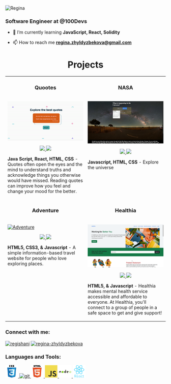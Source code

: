 <img align="center" src="https://github.com/regishani/github_readme/blob/main/Hi%2C%20I%20am%20Regina.png" alt="Regina"/>


<h3 align="left">Software Engineer at @100Devs</h3>

- 🌱 I’m currently learning **JavaScript, React, Solidity**

- 📫 How to reach me **regina.zhyldyzbekova@gmail.com**

<!-- PROJECTS -->
<h1 align="center">Projects</h1>
<table>
  
  <tr>
    <td width="50%" valign="top">
      <h3 align="center">Quootes</h3>
        <br />
        <a target="_blank" href="https://quootes.netlify.app">
            <img src="assets/quootes.gif" width="100%" alt="Quotes"/>
        </a>
        <br />
        <p align="center">
          
  <a href="https://github.com/regishani/quotesAPI" target="_blank">
    <img src="https://img.shields.io/badge/Repo-lightgrey?style=for-the-badge&logo=github"/>
  </a>  
  <a href="https://quootes.netlify.app" target="_blank">
    <img src="https://img.shields.io/badge/-website-darkred?style=for-the-badge&color=#630000"/>
  </a>
      </p>
        <p><strong>Java Script, React, HTML, CSS</strong> -Quotes often open the eyes and the mind to understand truths and acknowledge things you otherwise would have missed. Reading quotes can improve how you feel and change your mood for the better. </p>
    </td>
    <td width="50%" valign="top">
      <h3 align="center">NASA</h3>
        <br />
      <a target="_blank" href="https://nasaview.netlify.app">
            <img src="assets/nasa.gif" width="100%"  alt="nasa"/>
        </a>
        <br />
        <p align="center">
          
  <a href="https://github.com/regishani/nasa" target="_blank">
    <img src="https://img.shields.io/badge/Repo-lightgrey?style=for-the-badge&logo=github"/>
  </a>
  <a href="https://nasaview.netlify.app" target="_blank">
    <img src="https://img.shields.io/badge/-website-green?style=for-the-badge&color=#630000"/>
  </a>
      </p>
        <p><strong>Javascript, HTML, CSS </strong> - Explore the universe </p>
    </td>
  </tr>
  
  <tr>
    <td width="50%" valign="top">
      <h3 align="center">Adventure</h3>
      <br />
        <a target="_blank" href="https://youradventure.netlify.app">
          <img src="assets/adventure.gif" width="100%" alt="Adventure"/>
        </a>
      <br />
        <p align="center">
  <a href="https://github.com/regishani/adventure" target="_blank">
    <img src="https://img.shields.io/badge/Repo-lightgrey?style=for-the-badge&logo=github"/>
  </a>
  <a href="https://youradventure.netlify.app" target="_blank">
    <img src="https://img.shields.io/badge/-website-green?style=for-the-badge&color=#630000"/>
  </a>
      </p>
        <p><strong>HTML5, CSS3, & Javascript</strong> - A simple information-based travel website for people who love exploring places.</p>
    </td>
    <td width="50%" valign="top">
      <h3 align="center">Healthia</h3>
        <br />
        <a target="_blank" href="https://healthia.netlify.app">
          <img src="assets/healthia.gif" width="100%" alt="Healthia"/>
        </a>
        <br />
        <p align="center">
          
  <a href="https://github.com/regishani/healthia" target="_blank">
    <img src="https://img.shields.io/badge/Repo-lightgrey?style=for-the-badge&logo=github"/>
  </a>
  <a href="https://healthia.netlify.app" target="_blank">
    <img src="https://img.shields.io/badge/-website-green?style=for-the-badge&color=#630000"/>
  </a>
      </p>
        <p><strong>HTML5, & Javascript</strong> - Healthia makes mental health service accessible and affordable to everyone. At Healthia, you'll connect to a group of people in a safe space to get and give support!</p>
    </td>
  </tr>
</table>


<h3 align="left">Connect with me:</h3>
<p align="left">
<a href="https://twitter.com/regishani" target="blank"><img align="center" src="https://raw.githubusercontent.com/rahuldkjain/github-profile-readme-generator/master/src/images/icons/Social/twitter.svg" alt="regishani" height="30" width="40" /></a>
<a href="https://linkedin.com/in/regina-zhyldyzbekova" target="blank"><img align="center" src="https://raw.githubusercontent.com/rahuldkjain/github-profile-readme-generator/master/src/images/icons/Social/linked-in-alt.svg" alt="regina-zhyldyzbekova" height="30" width="40" /></a>
</p>
     


<h3 align="left">Languages and Tools:</h3>
<p align="left"> <a href="https://www.w3schools.com/css/" target="_blank" rel="noreferrer"> <img src="https://raw.githubusercontent.com/devicons/devicon/master/icons/css3/css3-original-wordmark.svg" alt="css3" width="40" height="40"/> </a> <a href="https://git-scm.com/" target="_blank" rel="noreferrer"> <img src="https://www.vectorlogo.zone/logos/git-scm/git-scm-icon.svg" alt="git" width="40" height="40"/> </a> <a href="https://www.w3.org/html/" target="_blank" rel="noreferrer"> <img src="https://raw.githubusercontent.com/devicons/devicon/master/icons/html5/html5-original-wordmark.svg" alt="html5" width="40" height="40"/> </a> <a href="https://developer.mozilla.org/en-US/docs/Web/JavaScript" target="_blank" rel="noreferrer"> <img src="https://raw.githubusercontent.com/devicons/devicon/master/icons/javascript/javascript-original.svg" alt="javascript" width="40" height="40"/> </a> <a href="https://nodejs.org" target="_blank" rel="noreferrer"> <img src="https://raw.githubusercontent.com/devicons/devicon/master/icons/nodejs/nodejs-original-wordmark.svg" alt="nodejs" width="40" height="40"/> </a> <a href="https://reactjs.org/" target="_blank" rel="noreferrer"> <img src="https://raw.githubusercontent.com/devicons/devicon/master/icons/react/react-original-wordmark.svg" alt="react" width="40" height="40"/> </a> </p>
